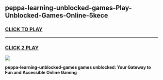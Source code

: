 
## peppa-learning-unblocked-games-Play-Unblocked-Games-Online-5kece
<h3>
<a href="https://premium76.site?title=peppa-learning-unblocked-games&ref=25A">CLICK TO PLAY</a></h3>
<hr>

<h3>
<a href="https://premium76.site?title=peppa-learning-unblocked-games&ref=25A">CLICK 2 PLAY</a>
  
</h3>

<a href="https://premium76.site?title=peppa-learning-unblocked-games&ref=25A"><img src="https://clearcache.store/games.png"></a>


**peppa-learning-unblocked-games games unblocked: Your Gateway to Fun and Accessible Online Gaming**

